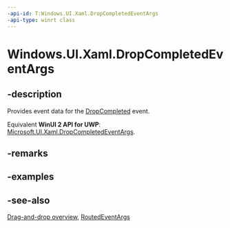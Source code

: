 ```yaml
---
-api-id: T:Windows.UI.Xaml.DropCompletedEventArgs
-api-type: winrt class
---
```


<!-- Class syntax.
public class DropCompletedEventArgs : Windows.UI.Xaml.RoutedEventArgs, Windows.UI.Xaml.IDropCompletedEventArgs
-->

# Windows.UI.Xaml.DropCompletedEventArgs

## -description
Provides event data for the [DropCompleted](uielement_dropcompleted.md) event.

Equivalent **WinUI 2 API for UWP**: [Microsoft.UI.Xaml.DropCompletedEventArgs](/windows/winui/api/microsoft.ui.xaml.dropcompletedeventargs).

## -remarks

## -examples

## -see-also

[Drag-and-drop overview](/windows/uwp/design/input/drag-and-drop), [RoutedEventArgs](routedeventargs.md)
